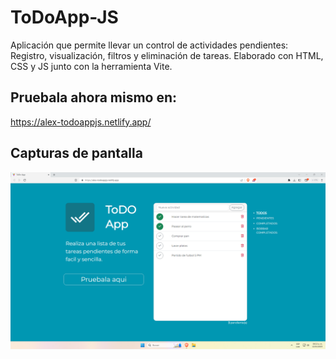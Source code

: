 # ToDoApp-JS
Aplicación que permite llevar un control de actividades pendientes: Registro, visualización, filtros y eliminación de tareas.
Elaborado con HTML, CSS y JS junto con la herramienta Vite.

## Pruebala ahora mismo en:
https://alex-todoappjs.netlify.app/

## Capturas de pantalla
!['Captura de pantalla de ToDo App'](https://raw.githubusercontent.com/AlexBr0s/ToDoApp-JS/main/public/SS-ToDoApp-JS-01.png)
